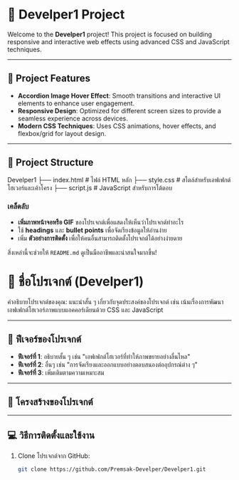 # 📌 Develper1 Project

Welcome to the **Develper1** project! This project is focused on building responsive and interactive web effects using advanced CSS and JavaScript techniques.

---

## 🚀 Project Features

- **Accordion Image Hover Effect**: Smooth transitions and interactive UI elements to enhance user engagement.
- **Responsive Design**: Optimized for different screen sizes to provide a seamless experience across devices.
- **Modern CSS Techniques**: Uses CSS animations, hover effects, and flexbox/grid for layout design.

---

## 📂 Project Structure

Develper1 ├── index.html # ไฟล์ HTML หลัก ├── style.css # สไตล์สำหรับเอฟเฟกต์โฮเวอร์และเค้าโครง ├── script.js # JavaScript สำหรับการโต้ตอบ

### เคล็ดลับ
- **เพิ่มภาพหน้าจอหรือ GIF** ของโปรเจกต์เพื่อแสดงให้เห็นว่าโปรเจกต์ทำอะไร
- ใช้ **headings** และ **bullet points** เพื่อจัดเรียงข้อมูลให้อ่านง่าย
- เพิ่ม **ตัวอย่างการติดตั้ง** เพื่อให้คนอื่นสามารถติดตั้งโปรเจกต์ได้อย่างง่ายดาย

สิ่งเหล่านี้จะช่วยให้ `README.md` ดูเป็นมืออาชีพและน่าสนใจมากขึ้น!
# 📌 ชื่อโปรเจกต์ (Develper1)

คำอธิบายโปรเจกต์ของคุณ: แนะนำสั้น ๆ เกี่ยวกับจุดประสงค์ของโปรเจกต์ เช่น เน้นเรื่องการพัฒนาเอฟเฟกต์โฮเวอร์ภาพแบบแอคคอร์เดียนด้วย CSS และ JavaScript

---

## 🚀 ฟีเจอร์ของโปรเจกต์

- **ฟีเจอร์ที่ 1**: อธิบายสั้น ๆ เช่น "เอฟเฟกต์โฮเวอร์ที่ทำให้ภาพขยายอย่างลื่นไหล"
- **ฟีเจอร์ที่ 2**: อื่นๆ เช่น "การจัดเรียงและออกแบบอย่างตอบสนองต่ออุปกรณ์ต่าง ๆ"
- **ฟีเจอร์ที่ 3**: เพิ่มเติมตามความเหมาะสม

---

## 📂 โครงสร้างของโปรเจกต์


---

## 💻 วิธีการติดตั้งและใช้งาน

1. Clone โปรเจกต์จาก GitHub:
   ```bash
   git clone https://github.com/Premsak-Develper/Develper1.git
